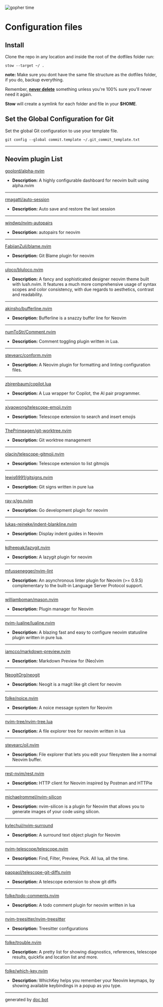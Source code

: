 ![gopher time](https://github.com/phanorcoll/dotfiles/assets/195602/22e1be57-7c04-4be2-a710-ad2fc14c7180)
# Configuration files


## Install
Clone the repo in any location and inside the root of the dotfiles folder run:

`stow --target ~/ .`

**note:** Make sure you dont have the same file structure as the dotfiles folder, if you do, backup everything.

Remember, <u>**never delete**</u> something unless you're 100% sure you'll never need it again.

**Stow** will create a symlink for each folder and file in your **$HOME**.

## Set the Global Configuration for Git
Set the global Git configuration to use your template file.

`git config --global commit.template ~/.git_commit_template.txt `

---

## Neovim plugin List


[goolord/alpha-nvim](https://github.com/goolord/alpha-nvim)

- **Description:** A highly configurable dashboard for neovim built using alpha.nvim

---


[rmagatti/auto-session](https://github.com/rmagatti/auto-session)

- **Description:** Auto save and restore the last session

---


[windwp/nvim-autopairs](https://github.com/windwp/nvim-autopairs)

- **Description:** autopairs for neovim

---


[FabijanZulj/blame.nvim](https://github.com/FabijanZulj/blame.nvim)

- **Description:** Git Blame plugin for neovim

---


[uloco/bluloco.nvim](https://github.com/uloco/bluloco.nvim)

- **Description:** A fancy and sophisticated designer neovim theme built with lush.nvim. It features a much more comprehensive usage of syntax scopes and color consistency, with due regards to aesthetics, contrast and readability.

---


[akinsho/bufferline.nvim](https://githob.com/akinsho/bufferline.nvim)

- **Description:** Bufferline is a snazzy buffer line for Neovim

---


[numToStr/Comment.nvim](https://github.com/numToStr/Comment.nvim)

- **Description:** Comment toggling plugin written in Lua.

---


[stevearc/conform.nvim](https://github.com/stevearc/conform.nvim)

- **Description:** A Neovim plugin for formatting and linting configuration files.

---


[zbirenbaum/copilot.lua](https://github.com/zbirenbaum/copilot.lua)

- **Description:** A Lua wrapper for Copilot, the AI pair programmer.

---


[xiyaowong/telescope-emoji.nvim](https://github.com/xiyaowong/telescope-emoji.nvim)

- **Description:** Telescope extension to search and insert emojis

---


[ThePrimeagen/git-worktree.nvim](https://github.com/ThePrimeagen/git-worktree.nvim)

- **Description:** Git worktree management

---


[olacin/telescope-gitmoji.nvim](https://github.com/olacin/telescope-gitmoji.nvim)

- **Description:** Telescope extension to list gitmojis

---


[lewis6991/gitsigns.nvim](https://github.com/lewis6991/gitsigns.nvim)

- **Description:** Git signs written in pure lua

---


[ray-x/go.nvim](https://github.com/ray-x/go.nvim)

- **Description:** Go development plugin for neovim

---


[lukas-reineke/indent-blankline.nvim](https://github.com/lukas-reineke/indent-blankline.nvim)

- **Description:** Display indent guides in Neovim

---


[kdheepak/lazygit.nvim](https://github.com/kdheepak/lazygit.nvim)

- **Description:** A lazygit plugin for neovim

---


[mfussenegger/nvim-lint](https://github.com/mfussenegger/nvim-lint)

- **Description:** An asynchronous linter plugin for Neovim (&gt;= 0.9.5) complementary to the built-in Language Server Protocol support.

---


[williamboman/mason.nvim](https://github.com/williamboman/mason.nvim)

- **Description:** Plugin manager for Neovim

---


[nvim-lualine/lualine.nvim](https://github.com/nvim-lualine/lualine.nvim)

- **Description:** A blazing fast and easy to configure neovim statusline plugin written in pure lua.

---


[iamcco/markdown-preview.nvim](https://github.com/iamcco/markdown-preview.nvim)

- **Description:** Markdown Preview for (Neo)vim

---


[NeogitOrg/neogit](https://github.com/NeogitOrg/neogit)

- **Description:** Neogit is a magit like git client for neovim

---


[folke/noice.nvim](https://github.com/folke/noice.nvim)

- **Description:** A noice message system for Neovim

---


[nvim-tree/nvim-tree.lua](https://github.com/nvim-tree/nvim-tree.lua)

- **Description:** A file explorer tree for neovim written in lua

---


[stevearc/oil.nvim](https://github.com/stevearc/oil.nvim)

- **Description:** File explorer that lets you edit your filesystem like a normal Neovim buffer.

---


[rest-nvim/rest.nvim](https://github.com/rest-nvim/rest.nvim)

- **Description:** HTTP client for Neovim inspired by Postman and HTTPie

---


[michaelrommel/nvim-silicon](https://github.com/michaelrommel/nvim-silicon)

- **Description:** nvim-silicon is a plugin for Neovim that allows you to generate images of your code using silicon.

---


[kylechui/nvim-surround](https://github.com/kylechui/nvim-surround)

- **Description:** A surround text object plugin for Neovim

---


[nvim-telescope/telescope.nvim](https://github.com/nvim-telescope/telescope.nvim)

- **Description:** Find, Filter, Preview, Pick. All lua, all the time.

---


[paopaol/telescope-git-diffs.nvim](https://github.com/paopaol/telescope-git-diffs.nvim)

- **Description:** A telescope extension to show git diffs

---


[folke/todo-comments.nvim](https://github.com/folke/todo-comments.nvim)

- **Description:** A todo comment plugin for neovim written in lua

---


[nvim-treesitter/nvim-treesitter](https://github.com/nvim-treesitter/nvim-treesitter)

- **Description:** Treesitter configurations

---


[folke/trouble.nvim](https://github.com/folke/trouble.nvim)

- **Description:** A pretty list for showing diagnostics, references, telescope results, quickfix and location list and more.

---


[folke/which-key.nvim](https://github.com/folke/which-key.nvim)

- **Description:** WhichKey helps you remember your Neovim keymaps, by showing available keybindings in a popup as you type.

---


generated by [doc bot](https://github.com/phanorcoll/doc_bot)

